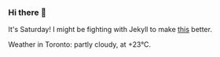 ### Hi there :wave:

It's Saturday! I might be fighting with Jekyll to make [this](https://swissclubtoronto.ca) better.

Weather in Toronto: partly cloudy, at +23°C.
